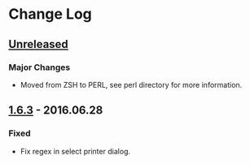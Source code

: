 # Change Log

## [Unreleased]
### **Major Changes**
- Moved from ZSH to PERL, see perl directory for more information. 

## [1.6.3] - 2016.06.28
### Fixed
- Fix regex in select printer dialog.

[Unreleased]: https://github.com/hv15/sshprint/compare/1.6.3-beta...HEAD
[1.6.3]: https://github.com/hv15/sshprint/compare/1.6.2-beta...1.6.3-beta
